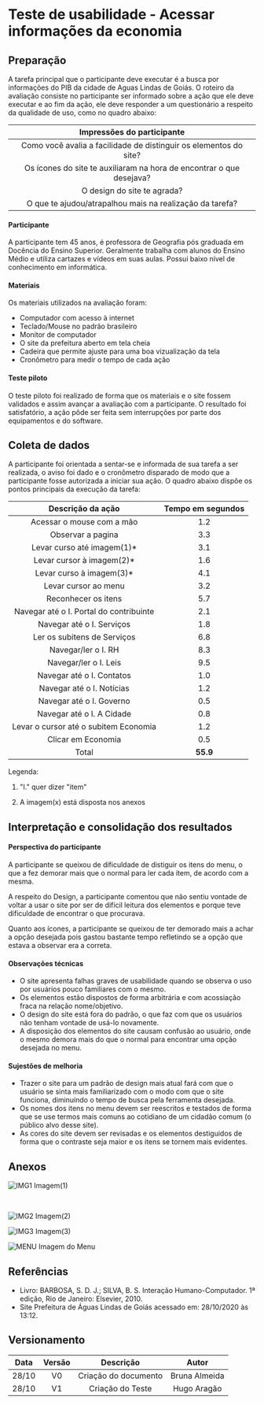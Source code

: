# Teste de usabilidade - Acessar informações da economia

## Preparação
A tarefa principal que o participante deve executar é a busca por 
informações do PIB da cidade de Aguas Lindas de Goiás.
O roteiro da avaliação consiste no participante ser informado sobre
a ação que ele deve executar e ao fim da ação, ele deve responder a 
um questionário a respeito da qualidade de uso, como no quadro abaixo:

|Impressões do participante                                       |
|:---------------------------------------------------------------:|
|Como você avalia a facilidade de distinguir os elementos do site?|
|Os ícones do site te auxiliaram na hora de encontrar o que desejava?|
|O design do site te agrada?                                      |
|O que te ajudou/atrapalhou mais na realização da tarefa?         |

#### Participante
A participante tem 45 anos, é professora de Geografia pós
graduada em Docência do Ensino Superior. Geralmente trabalha 
com alunos do Ensino Médio e utiliza cartazes e vídeos em suas
aulas. Possui baixo nível de conhecimento em informática.

#### Materiais
Os materiais utilizados na avaliação foram:
* Computador com acesso à internet
* Teclado/Mouse no padrão brasileiro
* Monitor de computador
* O site da prefeitura aberto em tela cheia
* Cadeira que permite ajuste para uma boa vizualização da tela
* Cronômetro para medir o tempo de cada ação

#### Teste piloto
O teste piloto foi realizado de forma que os materiais e o 
site fossem validados e assim avançar a avaliação com a participante.
O resultado foi satisfatório, a ação pôde ser feita sem interrupções
por parte dos equipamentos e do software.

## Coleta de dados
A participante foi orientada a sentar-se e informada de sua tarefa
a ser realizada, o aviso foi dado e o cronômetro disparado de modo
que a participante fosse autorizada a iniciar sua ação. O quadro
abaixo dispõe os pontos principais da execução da tarefa:


|Descrição da ação| Tempo em segundos               |
|:---------------:|:-------------------------------:|
|Acessar o mouse com a mão               |1.2       |
|Observar a pagina                       |3.3       |
|Levar curso até imagem(1)*              |3.1       |
|Levar cursor à imagem(2)*               |1.6       |
|Levar curso à imagem(3)*                |4.1       |
|Levar cursor ao menu                    |3.2       |
|Reconhecer os itens                     |5.7       |
|Navegar até o I. Portal do contribuinte |2.1       |
|Navegar até o I. Serviços               |1.8       |
|Ler os subitens de Serviços             |6.8       |
|Navegar/ler o I. RH                     |8.3       |
|Navegar/ler o I. Leis                   |9.5       |
|Navegar até o I. Contatos               |1.0       |
|Navegar até o I. Notícias               |1.2       |
|Navegar até o I. Governo                |0.5       |
|Navegar até o I. A Cidade               |0.8       |
|Levar o cursor até o subitem Economia   |1.2       |
|Clicar em Economia                      |0.5       |
|Total                                   |**55.9**  |

Legenda:

1. "I." quer dizer "item"

2. A imagem(x) está disposta nos anexos


## Interpretação e consolidação dos resultados

#### Perspectiva do participante
A participante se queixou de dificuldade de distiguir os itens 
do menu, o que a fez demorar mais que o normal para ler cada item, de
acordo com a mesma.

A respeito do Design, a participante comentou que não sentiu vontade
de voltar a usar o site por ser de difícil leitura dos elementos
e porque teve dificuldade de encontrar o que procurava.

Quanto aos ícones, a participante se queixou de ter demorado mais a
achar a opção desejada pois gastou bastante tempo refletindo se a opção
que estava a observar era a correta.

#### Observações técnicas
* O site apresenta falhas graves de usabilidade quando se observa o uso
  por usuários pouco familiares com o mesmo. 
* Os elementos estão dispostos de forma arbitrária e com acossiação fraca
  na relação nome/objetivo.
* O design do site está fora do padrão, o que faz com que os usuários não
  tenham vontade de usá-lo novamente.
* A disposição dos elementos do site causam confusão ao usuário, onde o mesmo 
  demora mais do que o normal para encontrar uma opção desejada no menu.

#### Sujestões de melhoria
* Trazer o site para um padrão de design mais atual fará com que o usuário se 
  sinta mais familiarizado com o modo com que o site funciona, diminuíndo o tempo
  de busca pela ferramenta desejada.
* Os nomes dos itens no menu devem ser reescritos e testados de forma que se use
  termos mais comuns ao cotidiano de um cidadão comum (o público alvo desse site).
* As cores do site devem ser revisadas e os elementos destiguidos de forma que o 
  contraste seja maior e os itens se tornem mais evidentes.

## Anexos
![IMG1](../imagens/testeusa/tuimagem1.jpg)
Imagem(1)

<br>

![IMG2](../imagens/testeusa/tuimagem2.jpg)
Imagem(2)
<br>

![IMG3](../imagens/testeusa/tuimagem3.jpg)
Imagem(3)
<br>

![MENU](../imagens/testeusa/tumenu.jpg)
Imagem do Menu
<br>

## Referências

* Livro: BARBOSA, S. D. J.; SILVA, B. S. Interação Humano-Computador. 1ª edição, Rio de Janeiro: Elsevier, 2010.
* Site Prefeitura de Águas Lindas de Goiás acessado em: 28/10/2020 às 13:12. 

## Versionamento

| Data | Versão |           Descrição             |    Autor       |
|:----:|:------:|:-------------------------------:|:--------------:|
|28/10 |V0      |     Criação do documento        |Bruna Almeida   |
|28/10 |V1      |     Criação do Teste            |Hugo Aragão     |
